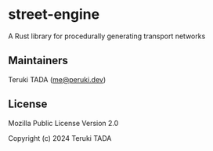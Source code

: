 
# street-engine

A Rust library for procedurally generating transport networks

## Maintainers

Teruki TADA (me@peruki.dev)

## License

Mozilla Public License Version 2.0

Copyright (c) 2024 Teruki TADA